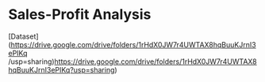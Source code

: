 # Sales-Profit Analysis


 [Dataset](https://drive.google.com/drive/folders/1rHdX0JW7r4UWTAX8hqBuuKJrnI3ePIKq /usp=sharing)https://drive.google.com/drive/folders/1rHdX0JW7r4UWTAX8hqBuuKJrnI3ePIKq?usp=sharing)
